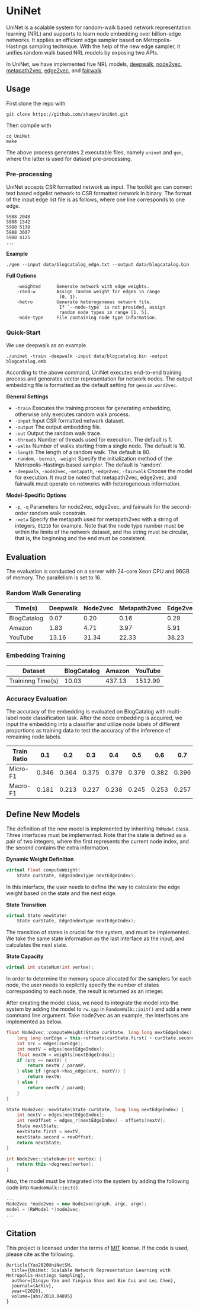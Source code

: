 # UniNet

UniNet is a scalable system for random-walk based network representation learning (NRL) and supports to learn node embedding over billion-edge networks.
It applies an efficient edge sampler based on Metropolis-Hastings sampling technique.
With the help of the new edge sampler, it unifies random walk based NRL models by exposing two APIs.

In UniNet, we have implemented five NRL models, [deepwalk](https://dl.acm.org/doi/10.1145/2623330.2623732), [node2vec](https://dl.acm.org/doi/10.1145/2939672.2939754), [metapath2vec](https://dl.acm.org/doi/10.1145/3097983.3098036), [edge2vec](https://bmcbioinformatics.biomedcentral.com/articles/10.1186/s12859-019-2914-2), and [fairwalk](https://www.ijcai.org/Proceedings/2019/456).

## Usage

First clone the repo with
```shell
git clone https://github.com/shaoyx/UniNet.git
```
Then compile with
```shell
cd UniNet
make
```
The above process generates 2 executable files, namely `uninet` and `gen`, where the latter is used for dataset pre-processing.

### Pre-processing

UniNet accepts CSR formatted network as input. The toolkit `gen` can convert text based edgelist network to CSR formatted network in binary. The format of the input edge list file is as follows, where one line corresponds to one edge.

```
5988 2048
5988 1542
5988 5138
5988 3607
5988 4125
...
```

**Example**
```shell
./gen --input data/blogcatalog_edge.txt --output data/blogcatalog.bin
```


**Full Options**
```
    -weighted      Generate network with edge weights.
    -rand-w        Assign random weight for edges in range
                    (0, 1).
    -hetro         Generate heterogeneous network file. 
                    If `--node-type` is not provided, assign 
                    random node types in range [1, 5].
    -node-type     File containing node type information.
```

### Quick-Start
We use deepwalk as an example.
```shell
./uninet -train -deepwalk -input data/blogcatalog.bin -output blogcatalog.emb
```
According to the above command, UniNet executes end-to-end training process and generates vector representation for network nodes. The output embedding file is formatted as the default setting for `gensim.word2vec`.


**General Settings**
* `-train` Executes the training process for generating embedding, otherwise only executes random walk process.
* `-input` Input CSR formatted network dataset.
* `-output` The output embedding file.
* `-out` Output the random walk trace.
* `-threads` Number of threads used for execution. The default is 1.
* `-walks` Number of walks starting from a single node. The default is 10.
* `-length` The length of a random walk. The default is 80.
* `-random`, `-burnin`, `-weight` Specify the initialization method of the Metropolis-Hastings based sampler. The default is 'random'.
* `-deepwalk`, `-node2vec`, `-metapath`, `-edge2vec`, `-fairwalk` Choose the model for execution. It must be noted that metapath2vec, edge2vec, and fairwalk must operate on networks with heterogeneous information.

**Model-Specific Options**
* `-p`, `-q` Parameters for node2vec, edge2vec, and fairwalk for the second-order random walk constrain.
* `-meta` Specify the metapath used for metapath2vec with a string of integers, `01210` for example. Note that the node type number must be within the limits of the network dataset, and the string must be circular, that is, the beginning and the end must be consistent.

## Evaluation
The evaluation is conducted on a server with 24-core Xeon CPU and 96GB of memory. The parallelism is set to 16.

### Random Walk Generating

| Time(s) | **Deepwalk** | **Node2vec** | **Metapath2vec** | **Edge2vec** | **Fairwalk** |
|-|--------------|--------------|------------------|-------------|--------------|
|BlogCatalog| 0.07 |0.20 |0.16 |0.29 |0.33 |
|Amazon     | 1.83 |4.71 |3.97 |5.91 |6.31 |
|YouTube     | 13.16 |31.34 |22.33 |38.23 |43.11 |


### Embedding Training
| Dataset | BlogCatalog | Amazon | YouTube |
| ------- | ----------- | ------ | ------- |
|Traininng Time(s) |10.03 |437.13 |1512.99 |

### Accuracy Evaluation
The accuracy of the embedding is evaluated on BlogCatalog with multi-label node classification task. After the node embedding is acquired, we input the embedding into a classifier and utilize node labels of different proportions as training data to test the accuracy of the inference of remaining node labels.

| Train Ratio | 0.1 | 0.2 | 0.3 | 0.4 | 0.5 | 0.6 | 0.7 | 0.8 | 0.9 |
| ----------- | --- | --- | --- | --- | --- | --- | --- | --- | --- |
|   Micro-F1  | 0.346 | 0.364 | 0.375 | 0.379 |0.379 |0.382 | 0.396 |0.401 |0.399 |
|   Macro-F1  |0.181 |0.213 |0.227 |0.238 |0.245 |0.253 |0.257 |0.254 | 0.256|

## Define New Models
The definition of the new model is implemented by inheriting `RWModel` class. Three interfaces must be implemented. 
Note that the state is defined as a pair of two integers, where the first represents the current node index, and the second contains the extra information.

**Dynamic Weight Definition**
```c++
virtual float computeWeight(
    State curState, EdgeIndexType nextEdgeIndex);
```
In this interface, the user needs to define the way to calculate the edge weight based on the state and the next edge. 

**State Transition**
```c++
virtual State newState(
    State curState, EdgeIndexType nextEdgeIndex);
```
The transition of states is crucial for the system, and must be implemented. We take the same state information as the last interface as the input, and calculates the next state.

**State Capacity**
```c++
virtual int stateNum(int vertex);
```
In order to determine the memory space allocated for the samplers for each node, the user needs to explicitly specify the number of states corresponding to each node, the result is returned as an integer.

After creating the model class, we need to integrate the model into the system by adding the model to `rw.cpp` in `RandomWalk::init()` and add a new command line argument. Take node2vec as an example, the interfaces are implemented as below.

```c++
float Node2vec::computeWeight(State curState, long long nextEdgeIndex) {
    long long curEdge = this->offsets[curState.first] + curState.second;
    int src = edges[curEdge];
    int nextV = edges[nextEdgeIndex];
    float nextW = weights[nextEdgeIndex];
    if (src == nextV) {
        return nextW / paramP;
    } else if (graph->has_edge(src, nextV)) {
        return nextW;
    } else {
        return nextW / paramQ;
    }
}

State Node2vec::newState(State curState, long long nextEdgeIndex) {
    int nextV = edges[nextEdgeIndex];
    int revOffset = edges_r[nextEdgeIndex] - offsets[nextV];
    State nextState;
    nextState.first = nextV;
    nextState.second = revOffset;
    return nextState;
}

int Node2vec::stateNum(int vertex) {
    return this->degrees[vertex];
}
```

Also, the model must be integrated into the system by adding the following code into `RandomWalk::init()`.
```c++
...
Node2vec *node2vec = new Node2vec(graph, argc, argv);
model = (RWModel *)node2vec;
...
```


## Citation

This project is licensed under the terms of [MIT](https://github.com/shaoyx/UniNet/blob/master/LICENSE) license. If the code is used, please cite as the following.
```
@article{Yao2020UniNetSN,
  title={UniNet: Scalable Network Representation Learning with Metropolis-Hastings Sampling},
  author={Xingyu Yao and Yingxia Shao and Bin Cui and Lei Chen},
  journal={ArXiv},
  year={2020},
  volume={abs/2010.04895}
}
```